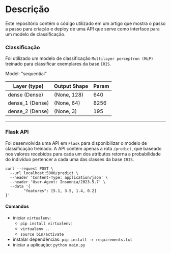 # Descrição

Este repositório contém o código utilizado em um artigo que mostra o passo a passo para criação e deploy de uma API que serve como interface para um modelo de classificação.

### Classificação

Foi utilizado um modelo de classificação `Multilayer perceptron (MLP)` treinado para classificar exemplares da base `IRIS`. 

Model: "sequential"

| Layer (type)    | Output Shape | Param |
|-----------------|--------------|-------|
| dense (Dense)   | (None, 128)  | 640   |                                                        
| dense_1 (Dense) | (None, 64)   | 8256  |    
| dense_2 (Dense) | (None, 3)    | 195   |

---

### Flask API

Foi desenvolvida uma API em `Flask` para disponibilizar o modelo de classificação treinado. A API contém apenas a rota `/predict`, que baseado nos valores recebidos para cada um dos atributos retorna a probabilidade do indivíduo pertencer a cada uma das classes da base `IRIS`.

```cURL
curl --request POST \
  --url localhost:5000/predict \
  --header 'Content-Type: application/json' \
  --header 'User-Agent: Insomnia/2023.5.7' \
  --data '{
        "features": [5.1, 3.5, 1.4, 0.2]
}'

```

#### Comandos 
  - iniciar `virtualenv`:
    - `pip install virtualenv`;
    - `virtualenv .`.
    - `source bin/activate`
  - instalar dependências: `pip install -r requirements.txt`
  - iniciar a aplicação: `python main.py`
